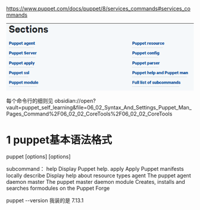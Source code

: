 
https://www.puppet.com/docs/puppet/8/services_commands#services_commands

![](04_02_Platform_components_puppet_sercvices_and_Tools/04_02_01_PuppetCommand/image/Pasted%20image%2020231216154124.png)

每个命令行的细则见 
obsidian://open?vault=puppet_self_learning&file=06_02_Syntax_And_Settings_Puppet_Man_Pages_Command%2F06_02_02_CoreTools%2F06_02_02_CoreTools 

# 1 puppet基本语法格式


puppet <subcommand> [options] <action> [options]

subcommand：
help             Display Puppet help.
apply             Apply Puppet manifests locally
describe       Display help about resource types
agent            The puppet agent daemon
master          The puppet master daemon
module        Creates, installs and searches formodules on the Puppet Forge

puppet --version  我装的是 7.13.1  


